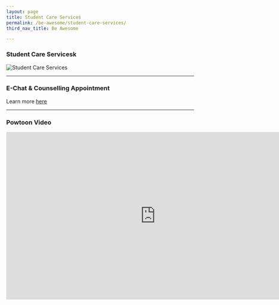 ```yaml
---
layout: page
title: Student Care Services
permalink: /be-awesome/student-care-services/
third_nav_title: Be Awesome

---
```

### Student Care Servicesk ###
![Student Care Services]({{site.baseurl}}/images/BeAwesome-WYSA_App.png)

---
### E-Chat & Counselling Appointment ###
Learn more [here](https://calendly.com/booktpcs)

---
### Powtoon Video ###
<iframe width="800" height="450" src="https://www.powtoon.com/embed/eCItNxp5wAk/" frameborder="0" allowfullscreen></iframe>